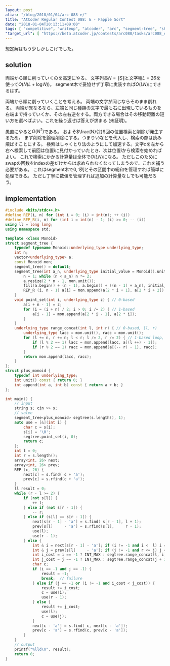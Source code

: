 ```yaml
---
layout: post
alias: "/blog/2018/01/04/arc-088-e/"
title: "AtCoder Regular Contest 088: E - Papple Sort"
date: "2018-01-04T20:13:11+09:00"
tags: [ "competitive", "writeup", "atcoder", "arc", "segment-tree", "shakutori-method" ]
"target_url": [ "https://beta.atcoder.jp/contests/arc088/tasks/arc088_c" ]
---
```


想定解はもう少しかしこげでした。

## solution

両端から順に削っていくのを高速にやる。
文字列長$N = \|S\|$と文字種$L = 26$を使って$O(N (L + \log N))$。
segment木で妥協せず丁寧に実装すれば$O(LN)$にできるはず。

両端から順に削っていくことを考える。
両端の文字が同じならそのまま削れる。
両端が異なるなら、左端と同じ種類の文字で最も右に出現しているものを右端まで持っていくか、その左右逆をする。両方できる場合はその移動距離の短い方を選べばよい。これを繰り返せば答えが求まる (未証明)。

愚直にやると$O(N^2)$である。
およそ$\frac{N}{2}$回の位置検索と削除が発生するため。
まず削除を論理削除にする。つまり`\0`などを代入し、検索の際は読み飛ばすことにする。
検索はしゃくとり法のようにして加速する。文字$c$を左から右へ検索して前回は位置$i$に見付かっていたとき、次は位置$i$から検索を始めればよい。
これで検索にかかる計算量は全体で$O(LN)$になる。
ただしこのためにswapの回数をindexの差だけからは求められなくなってしまうので、これを補う必要がある。
これはsegment木で$0,1$列とその区間中の総和を管理すれば簡単に処理できる。
ただし丁寧に数値を管理すれば追加の計算量なしでも可能だろう。

## implementation

``` c++
#include <bits/stdc++.h>
#define REP(i, n) for (int i = 0; (i) < int(n); ++ (i))
#define REP_R(i, n) for (int i = int(n) - 1; (i) >= 0; -- (i))
using ll = long long;
using namespace std;

template <class Monoid>
struct segment_tree {
    typedef typename Monoid::underlying_type underlying_type;
    int n;
    vector<underlying_type> a;
    const Monoid mon;
    segment_tree() = default;
    segment_tree(int a_n, underlying_type initial_value = Monoid().unit(), Monoid const & a_mon = Monoid()) : mon(a_mon) {
        n = 1; while (n < a_n) n *= 2;
        a.resize(2 * n - 1, mon.unit());
        fill(a.begin() + (n - 1), a.begin() + ((n - 1) + a_n), initial_value); // set initial values
        REP_R (i, n - 1) a[i] = mon.append(a[2 * i + 1], a[2 * i + 2]); // propagate initial values
    }
    void point_set(int i, underlying_type z) { // 0-based
        a[i + n - 1] = z;
        for (i = (i + n) / 2; i > 0; i /= 2) { // 1-based
            a[i - 1] = mon.append(a[2 * i - 1], a[2 * i]);
        }
    }
    underlying_type range_concat(int l, int r) { // 0-based, [l, r)
        underlying_type lacc = mon.unit(), racc = mon.unit();
        for (l += n, r += n; l < r; l /= 2, r /= 2) { // 1-based loop, 2x faster than recursion
            if (l % 2 == 1) lacc = mon.append(lacc, a[(l ++) - 1]);
            if (r % 2 == 1) racc = mon.append(a[(-- r) - 1], racc);
        }
        return mon.append(lacc, racc);
    }
};
struct plus_monoid {
    typedef int underlying_type;
    int unit() const { return 0; }
    int append(int a, int b) const { return a + b; }
};

int main() {
    // input
    string s; cin >> s;
    // solve
    segment_tree<plus_monoid> segtree(s.length(), 1);
    auto use = [&](int i) {
        char c = s[i];
        s[i] = '\0';
        segtree.point_set(i, 0);
        return c;
    };
    int l = 0;
    int r = s.length();
    array<int, 26> next;
    array<int, 26> prev;
    REP (c, 26) {
        next[c] = s.find( c + 'a');
        prev[c] = s.rfind(c + 'a');
    }
    ll result = 0;
    while (r - l >= 2) {
        if (not s[l]) {
            ++ l;
        } else if (not s[r - 1]) {
            -- r;
        } else if (s[l] == s[r - 1]) {
            next[s[r - 1] - 'a'] = s.find( s[r - 1], l + 1);
            prev[s[l]     - 'a'] = s.rfind(s[l],     r - 1);
            use(l);
            use(r - 1);
        } else {
            int & i = next[s[r - 1] - 'a']; if (i != -1 and i <  l) i = s.find( s[r - 1], l);     if (i < l or r - 1 <= i) i = -1;
            int & j = prev[s[l]     - 'a']; if (j != -1 and r <= j) j = s.rfind(s[l],     r - 1); if (j < l + 1 or r <= j) j = -1;
            int i_cost = i == -1 ? INT_MAX : segtree.range_concat(l, i);
            int j_cost = j == -1 ? INT_MAX : segtree.range_concat(j + 1, r);
            char c;
            if (i == -1 and j == -1) {
                result = -1;
                break;  // failure
            } else if (j == -1 or (i != -1 and i_cost < j_cost)) {
                result += i_cost;
                c = use(i);
                use(r - 1);
            } else {
                result += j_cost;
                use(l);
                c = use(j);
            }
            next[c - 'a'] = s.find( c, next[c - 'a']);
            prev[c - 'a'] = s.rfind(c, prev[c - 'a']);
        }
    }
    // output
    printf("%lld\n", result);
    return 0;
}
```
